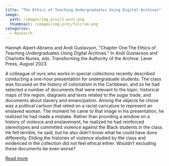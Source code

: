 ```yaml
---
title: "The Ethics of Teaching Undergraduates Using Digital Archives"
image: 
  path: /images/img_proj/1-post.png
  thumbnail: /images/img_proj/fulcrum.png
categories:
  - Research
---
```

Hannah Alpert-Abrams and Andi Gustavson, "Chapter One:The Ethics of Teaching Undergraduates Using Digital Archives." In Andi Gustavson and Charlotte Nunes, eds. Transforming the Authority of the Archive. Lever Press, August 2023.

A colleague of ours who works in special collections recently described conducting a one-hour presentation for undergraduate students. The class was focused on the history of colonialism in the Caribbean, and so he had selected a number of documents that were relevant to the topic: historical maps of the region, diagrams and texts related to the sugar trade, and documents about slavery and emancipation. Among the objects he chose was a political cartoon that relied on a racist caricature to represent an enslaved woman. The moment he came to that image in his presentation, he realized he had made a mistake. Rather than providing a window on a history of violence and enslavement, he realized he had reinforced stereotypes and committed violence against the Black students in the class. He felt terrible, he said, but he also didn’t know what he could have done differently. Eliding the histories of violence studied by the class and evidenced in the collection did not feel ethical either. Wouldn’t excluding these documents be even worse?

[Read more](https://www.fulcrum.org/concern/monographs/0z709037v?locale=en)
